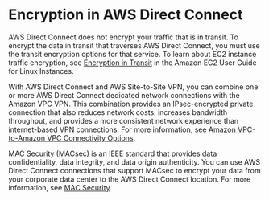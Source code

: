 # Encryption in AWS Direct Connect<a name="encryption-in-transit"></a>

AWS Direct Connect does not encrypt your traffic that is in transit\. To encrypt the data in transit that traverses AWS Direct Connect, you must use the transit encryption options for that service\. To learn about EC2 instance traffic encryption, see [Encryption in Transit](https://docs.aws.amazon.com/AWSEC2/latest/UserGuide/data-protection.html#encryption-transit) in the Amazon EC2 User Guide for Linux Instances\.

With AWS Direct Connect and AWS Site\-to\-Site VPN, you can combine one or more AWS Direct Connect dedicated network connections with the Amazon VPC VPN\. This combination provides an IPsec\-encrypted private connection that also reduces network costs, increases bandwidth throughput, and provides a more consistent network experience than internet\-based VPN connections\. For more information, see [Amazon VPC\-to\-Amazon VPC Connectivity Options](https://aws.amazon.com/answers/networking/aws-single-data-center-ha-network-connectivity/)\.

MAC Security \(MACsec\) is an IEEE standard that provides data confidentiality, data integrity, and data origin authenticity\. You can use AWS Direct Connect connections that support MACsec to encrypt your data from your corporate data center to the AWS Direct Connect location\. For more information, see [MAC Security](MACsec.md)\.